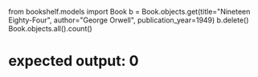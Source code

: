 from bookshelf.models import Book
b = Book.objects.get(title="Nineteen Eighty-Four", author="George Orwell", publication_year=1949)
b.delete()
Book.objects.all().count()  
# expected output: 0
